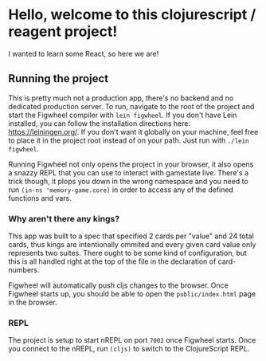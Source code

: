 # Hello, welcome to this clojurescript / reagent project!

I wanted to learn some React, so here we are!

## Running the project
This is pretty much not a production app, there's no backend and no dedicated production server.
To run, navigate to the root of the project and start the Figwheel compiler with `lein figwheel`. 
If you don't have Lein installed, you can follow the installation directions here: https://leiningen.org/.
If you don't want it globally on your machine, feel free to place it in the project root instead of on your path. Just run with `./lein figwheel`.

Running Figwheel not only opens the project in your browser, it also opens a snazzy REPL that you can use to interact with gamestate live. There's a trick though, it plops you down in the wrong namespace and you need to run `(in-ns 'memory-game.core)` in order to access any of the defined functions and vars.

### Why aren't there any kings? 
This app was built to a spec that specified 2 cards per "value" and 24 total cards, thus kings are intentionally ommited and every given card value only represents two suites. There ought to be some kind of configuration, but this is all handled right at the top of the file in the declaration of card-numbers. 

Figwheel will automatically push cljs changes to the browser.
Once Figwheel starts up, you should be able to open the `public/index.html` page in the browser.

### REPL

The project is setup to start nREPL on port `7002` once Figwheel starts.
Once you connect to the nREPL, run `(cljs)` to switch to the ClojureScript REPL.
